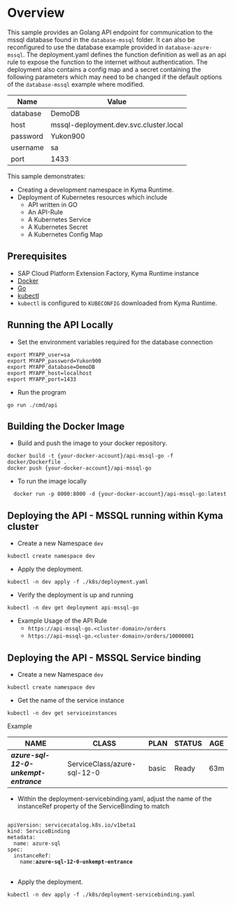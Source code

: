 # Overview

This sample provides an Golang API endpoint for communication to the mssql database found in the `database-mssql` folder. It can also be reconfigured to use the database example provided in `database-azure-mssql`. The deployment.yaml defines the function definition as well as an api rule to expose the function to the internet without authentication. The deployment also contains a config map and a secret containing the following parameters which may need to be changed if the default options of the `database-mssql` example where modified.

| Name     | Value                                  |
| -------- | -------------------------------------- |
| database | DemoDB                                 |
| host     | mssql-deployment.dev.svc.cluster.local |
| password | Yukon900                               |
| username | sa                                     |
| port     | 1433                                   |

This sample demonstrates:

- Creating a development namespace in Kyma Runtime.
- Deployment of Kubernetes resources which include
  - API written in GO
  - An API-Rule
  - A Kubernetes Service
  - A Kubernetes Secret
  - A Kubernetes Config Map

## Prerequisites

- SAP Cloud Platform Extension Factory, Kyma Runtime instance
- [Docker](https://www.docker.com/)
- [Go](https://golang.org/doc/install)
- [kubectl](https://kubernetes.io/docs/tasks/tools/install-kubectl/)
- `kubectl` is configured to `KUBECONFIG` downloaded from Kyma Runtime.

## Running the API Locally

- Set the environment variables required for the database connection

```shell script
export MYAPP_user=sa
export MYAPP_password=Yukon900
export MYAPP_database=DemoDB
export MYAPP_host=localhost
export MYAPP_port=1433
```

- Run the program

```shell script
go run ./cmd/api
```

## Building the Docker Image

- Build and push the image to your docker repository.

```shell script
docker build -t {your-docker-account}/api-mssql-go -f docker/Dockerfile .
docker push {your-docker-account}/api-mssql-go
```

- To run the image locally

```shell script
  docker run -p 8000:8000 -d {your-docker-account}/api-mssql-go:latest
```

## Deploying the API - MSSQL running within Kyma cluster

- Create a new Namespace `dev`

```shell script
kubectl create namespace dev
```

- Apply the deployment.

```shell script
kubectl -n dev apply -f ./k8s/deployment.yaml
```

- Verify the deployment is up and running

```shell script
kubectl -n dev get deployment api-mssql-go
```

- Example Usage of the API Rule
  - `https://api-mssql-go.<cluster-domain>/orders`
  - `https://api-mssql-go.<cluster-domain>/orders/10000001`


## Deploying the API - MSSQL Service binding

- Create a new Namespace `dev`

```shell script
kubectl create namespace dev
```

- Get the name of the service instance 

```shell script
kubectl -n dev get serviceinstances
```

Example

| NAME                                  | CLASS                       | PLAN  | STATUS | AGE |
| ------------------------------------- | --------------------------- | ----- | ------ | --- |
| ***azure-sql-12-0-unkempt-entrance*** | ServiceClass/azure-sql-12-0 | basic | Ready  | 63m |


- Within the deployment-servicebinding.yaml, adjust the name of the instanceRef property of the ServiceBinding to match  

<pre>
<code>
apiVersion: servicecatalog.k8s.io/v1beta1
kind: ServiceBinding
metadata:
  name: azure-sql
spec:
  instanceRef:
    name:<b>azure-sql-12-0-unkempt-entrance</b>
</code>
</pre>

- Apply the deployment.

```shell script
kubectl -n dev apply -f ./k8s/deployment-servicebinding.yaml
```